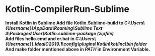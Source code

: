 # Kotlin-CompilerRun-Sublime<br>
<b>
  Install Kotlin in Sublime
Add file Kotlin.Sublime-build to <i> C:\Users\{Username}\AppData\Roaming\Sublime Text 3\Packages\User\Kotlin.sublime-package (zipfile)</i><br>
Add files hello.cmd and cr.bat in <i>C:\Users\{Username}\.IdeaIC2019.1\config\plugins\Kotlin\kotlinc\bin folder</i><br>
And make folder mentioned above  in <i>PATH</i> in Environment Variable.</b>

